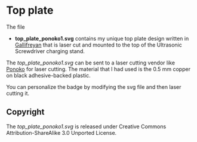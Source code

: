 # Top plate

The file
* **top_plate_ponoko1.svg** contains my unique top plate design written in
  [Gallifreyan](https://shermansplanet.com/gallifreyan/guide.pdf) that
  is laser cut and mounted to the top of the Ultrasonic
  Screwdriver charging stand.
  
The _top_plate_ponoko1.svg_ can be sent to a laser cutting vendor
like [Ponoko](https://www.ponoko.com/) for laser cutting. The material
that I had used is the 0.5 mm copper on black adhesive-backed plastic.

You can personalize the badge by modifying the svg file and
then laser cutting it.

## Copyright

The _top_plate_ponoko1.svg_ is released under Creative Commons
Attribution-ShareAlike 3.0 Unported License.






 
